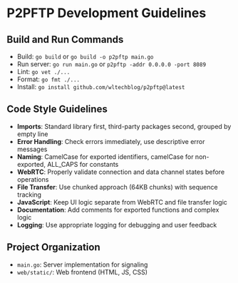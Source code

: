 # P2PFTP Development Guidelines

## Build and Run Commands
- Build: `go build` or `go build -o p2pftp main.go`
- Run server: `go run main.go` or `p2pftp -addr 0.0.0.0 -port 8089`
- Lint: `go vet ./...`
- Format: `go fmt ./...`
- Install: `go install github.com/wltechblog/p2pftp@latest`

## Code Style Guidelines
- **Imports**: Standard library first, third-party packages second, grouped by empty line
- **Error Handling**: Check errors immediately, use descriptive error messages
- **Naming**: CamelCase for exported identifiers, camelCase for non-exported, ALL_CAPS for constants
- **WebRTC**: Properly validate connection and data channel states before operations
- **File Transfer**: Use chunked approach (64KB chunks) with sequence tracking
- **JavaScript**: Keep UI logic separate from WebRTC and file transfer logic
- **Documentation**: Add comments for exported functions and complex logic
- **Logging**: Use appropriate logging for debugging and user feedback

## Project Organization
- `main.go`: Server implementation for signaling
- `web/static/`: Web frontend (HTML, JS, CSS)